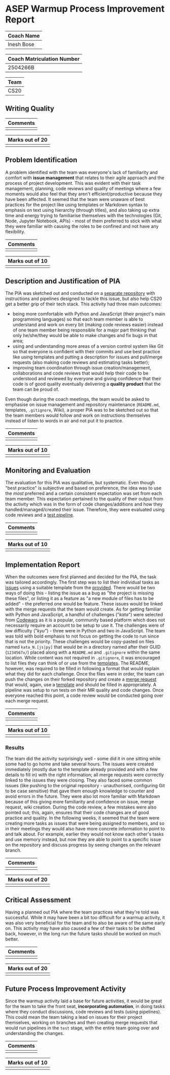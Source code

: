 # ASEP Warmup Process Improvement Report

| Coach Name |
| ---------- |
| Inesh Bose |

| Coach Matriculation Number |
| -------------------------- |
| 2504266B                   |

| Team |
| ---- |
| CS20 |


## Writing Quality

| Comments |
| -------- |
|          |

| Marks out of 20 |
| --------------- |
|                 |

##  Problem Identification

<!-- Describe the problem, issue or opportunity that you wish to address with the Project Team. Explain what you think the underlying cause of the issue is for the team and provide evidence that you have that the problem you have identified is real. You are required to conduct formative assessments of your team's software process: use this to help identify an issue. -->

A problem identified with the team was everyone's lack of familiarity and comfort with **issue management** that relates to their agile approach and the process of project development. This was evident with their task management, planning, code reviews and quality of meetings where a few moments would also feel that they aren't efficient/productive because they have been affected. It seemed that the team were unaware of best practices for the project like using templates or Markdown syntax to emphasis on text using hierarchy (through titles), and also taking up extra time and energy trying to familiarise themselves with the technologies (Git, Node, Jupyter Notebook, APIs) - most of them preferred to stick with what they were familiar with causing the roles to be confined and not have any flexibility.

| Comments |
| -------- |
|          |

| Marks out of 10 |
| --------------- |
|                 |

## Description and Justification of PIA

<!-- Describe the PIA you will undertake with the team. Explain why you think the activity will address the issue you have identified. You can provide references to descriptions of standard practices rather than repeating them in detail. However, you should outline any customisations you intend to make to a practice. -->

The PIA was sketched out and conducted on a [separate repository](https://stgit.dcs.gla.ac.uk/2504266b/asep-warmup-pia-2021) with instructions and pipelines designed to tackle this issue, but also help CS20 get a better grip of their tech stack. This activity had three main outcomes:
- being more comfortable with Python and JavaScript (their project's main programming languages) so that each team member is able to understand and work on every bit (making code reviews easier) instead of one team member being responsible for a major part thinking that only he/she/they would be able to make changes and fix bugs in that area;
- using and understanding more areas of a version control system like Git so that everyone is confident with their commits and use best practice like using templates and putting a description for issues and pull/merge requests (also making code reviews and estimating tasks better);
- improving team coordination through issue creation/management, collaborations and code reviews that would help their code to be understood and reviewed by everyone and giving confidence that their code is of good quality eventually delivering a **quality product** that the team can be proud of.

Even though during the coach meetings, the team would be asked to emphasise on issue management and repository maintenance (`README.md`, templates, `.gitignore`, Wiki), a proper PIA was to be sketched out so that the team members would follow and work on instructions themselves instead of listen to words in air and not put it to practice.

| Comments |
| -------- |
|          |

| Marks out of 10 |
| --------------- |
|                 |


## Monitoring and Evaluation

<!-- Describe how you will evaluate the PIA. State your objectives for the PIA. You should state any measurements that you will record, how and when you will record them and how you plan to evaluate them. Measurements may be quantitative (lines code, for example) or qualitative (discussions during a retrospective, for example). -->

The evaluation for this PIA was qualitative, but systematic. Even though "best practice" is subjective and based on preference, the idea was to use the *most* preferred and a certain consistent expectation was set from each team member. This expectation pertained to the quality of their output from the activity which was in the form of code changes/additions and how they handled/managed/created their issue. Therefore, they were evaluated using code reviews and a [test pipeline](https://stgit.dcs.gla.ac.uk/2504266b/asep-warmup-pia-2021/-/blob/master/.gitlab-ci.yml).

| Comments |
| -------- |
|          |

| Marks out of 10 |
| --------------- |
|                 |


## Implementation Report

<!-- Provide an overview of the implementation of the PIA, including the dates, times when activities took place and the teams which participated. Summarise problems or unexpected situations that arose during the implementation of the PIA.
Report any changes that were made to the implementation plan as a result of problems encountered during the implementation of the PIA. Give the reasons that the changes were made, including any supporting evidence (qualitative and/or quantitative) that justified the change. -->

When the outcomes were first planned and decided for the PIA, the task was tailored accordingly. The first step was to list their individual tasks as [issues](https://stgit.dcs.gla.ac.uk/2504266b/asep-warmup-pia-2021/-/issues) using a suitable template from the [provided](https://stgit.dcs.gla.ac.uk/2504266b/asep-warmup-pia-2021/-/tree/master/.gitlab/issue_templates). There would be two ways of doing this - listing the issue as a bug as "the project is missing these files", or listing it as a feature as "a new module of files has to be added" - the preferred one would be feature. These issues would be linked with the merge requests that the team would create. As for getting familiar with Python and JavaScript, a handful of challenges ("*kata*") were selected from [Codewars](https://www.codewars.com/) as it is a popular, community based platform which does not necessarily require an account to be setup to use it. The challenges were of low difficulty ("*kyu"*) - three were in Python and two in JavaScript. The team was told with bold emphasis to not focus on getting the code to run since that is not the priority. These challenges would be copy-pasted on files named `kata_N.[js|py]` that would be in a directory named after their GUID (`1234567x/`) placed along with a `README.md` and `.gitignore` within the same location. While content was not required in `.gitignore`, it was encouraged to list files they can think of or use from the [templates](https://github.com/github/gitignore). The README, however, was required to be filled in following a format that would explain what they did for each challenge. Once the files were in order, the team can push the changes on their forked repository and create a [merge request](https://stgit.dcs.gla.ac.uk/2504266b/asep-warmup-pia-2021/-/merge_requests) that would, again, use a [template](https://stgit.dcs.gla.ac.uk/2504266b/asep-warmup-pia-2021/-/blob/master/.gitlab/merge_request_templates/Merge%20Request.md) and should be filled in appropriately. A pipeline was setup to run tests on their MR quality and code changes. Once everyone reached this point, a code review would be conducted going over each merge request.

| Comments |
| -------- |
|          |

| Marks out of 10 |
| --------------- |
|                 |


### Results

<!-- Present a detailed breakdown of the data gathered during the PIA. You do not need to include the raw data gathered during the PIA, although you may include this in an appendix if you wish. Rather, you should summarise the key results identified in the data, such as trends in quantitative data, or important themes gathered from qualitative data, such as retrospectives (include extracts from discussions as appropriate). You can also use graphs to illustrate quantitative data. -->

The team did the activity surprisingly well - some did it in one sitting while some had to go home and take several hours. The issues were created immediately (mostly due to the template already provided and with a few details to fill in) with the right information; all merge requests were correctly linked to the issues they were closing. They also faced some common issues (like pushing to the original repository - unauthorised, configuring Git to be case sensitive) that gave them enough knowledge to counter and avoid errors in the future. They were also lot more familiar with Markdown because of this giving more familiarity and confidence on issue, merge request, wiki creation. During the code review, a few mistakes were also pointed out; this, again, ensures that their code changes are of good practice and quality. In the following weeks, it seemed that the team were creating more tasks as issues that were being assigned to members, and so in their meetings they would also have more concrete information to point to and talk about. For example, earlier they would not know each other's tasks and use memory instead, but now they are able to point to a specific issue on the repository and discuss progress by seeing changes on the relevant branch.

| Comments |
| -------- |
|          |

| Marks out of 20 |
| --------------- |
|                 |


## Critical Assessment

<!-- Develop A critical assessment of the success and/or failure of the PIA based on the data gathered during the exercise. You should present an honest assessment of the PIA, identifying both successes and failures as appropriate. Link the  discussion to evidence captured during the exercise. Relate the evidence to other literature that covers similar PIA
   activities, such as similar case studies, text book descriptions of the PIA that include risks and benefits and/or industry white papers. -->

Having a planned out PIA where the team practices what they're told was successful. While it may have been a bit too difficult for a warmup activity, it was also very beneficial for the team and to also be aware of the same early on. This activity may have also caused a few of their tasks to be shifted back, however, in the long run the future tasks should be worked on much better.

| Comments |
| -------- |
|          |

| Marks out of 20 |
| --------------- |
|                 |

## Future Process Improvement Activity

<!-- Make a recommendation for a future process improvement activity. This should be related to your insights gathered during this activity. For example, if you found that pair programming was ineffective, is their reason to believe an alternative collaborative activity, such as continuous code reviews, or mob programming would be more effective. Explain your reason for choosing an activity. -->

Since the warmup activity laid a base for future activities, it would be great for the team to take the front seat, **incorporating automation**, in doing tasks where they conduct discussions, code reviews and tests (using pipelines). This could mean the team taking a lead on issues for their project themselves, working on branches and then creating merge requests that would run pipelines in the `test` stage, with the entire team going over and understanding the changes.

| Comments |
| -------- |
|          |

| Marks out of 10 |
| --------------- |
|                 |
